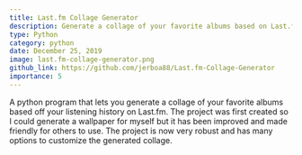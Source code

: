```yaml
---
title: Last.fm Collage Generator
description: Generate a collage of your favorite albums based on Last.fm scrobbles
type: Python
category: python
date: December 25, 2019
image: last.fm-collage-generator.png
github_link: https://github.com/jerboa88/Last.fm-Collage-Generator
importance: 5
---
```

A python program that lets you generate a collage of your favorite albums based off your listening history on Last.fm. The project was first created so I could generate a wallpaper for myself but it has been improved and made friendly for others to use. The project is now very robust and has many options to customize the generated collage.

